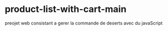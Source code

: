 # product-list-with-cart-main
preojet web consistant a gerer la commande de deserts avec du javaScript
